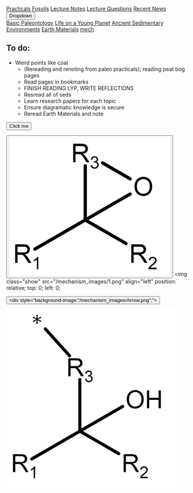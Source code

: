 <a name="top"></a>

<div class="navbar">
  <a href="Practicals">Practicals</a>
  <a href="fossils">Fossils</a>
  <a href="LectureNotes">Lecture Notes</a>
  <a href="LectureQs">Lecture Questions</a>
  <a href="RecentNews">Recent News</a>
  <div class="dropdown">
    <button class="dropbtn">Dropdown 
      <i class="fa fa-caret-down"></i>
    </button>
    <div class="dropdown-content">
      <a href="basicpaleo">Basic Paleontology</a>
      <a href="LYP">Life on a Young Planet</a>
      <a href="AncientSeds">Ancient Sedimentary Environments</a>
      <a href="EarthMaterials">Earth Materials</a>
      <a href="mech">mech</a>
    </div>
  </div> 
</div>



## To do:
* Weird points like coal
   * (Rereading and renoting from paleo practicals); reading peat bog pages
   * Read pages in bookmarks
   * FINISH READING LYP, WRITE REFLECTIONS
   * Resread all of seds
   * Learn research papers for each topic
   * Ensure diagramatic knowledge is secure
   * Reread Earth Materials and note


<button onclick="myFunction()">Click me</button>

<button><img src="/mechanism_images/1,2.png"   /></button>
<img class="show" src="/mechanism_images/1.png" align="left" position: relative;
		top: 0;
		left: 0;
    
<button><div style="background-image:"/mechanism_images/Arrow.png";"></button>
      <div style="position: relative; left: 0; top: 0;">
  		<img class="show" src="/mechanism_images/1.png">
      </div>
  </div>

<script>
var $show = $('.show').hide();
$('button').on('click', function() {
  $show.fadeToggle();
});
</script>
